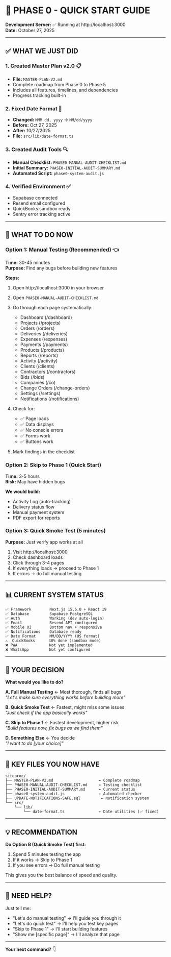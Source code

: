 # 🎯 PHASE 0 - QUICK START GUIDE

**Development Server:** ✅ Running at http://localhost:3000  
**Date:** October 27, 2025

---

## ✅ WHAT WE JUST DID

### 1. Created Master Plan v2.0 📋
   - **File:** `MASTER-PLAN-V2.md`
   - Complete roadmap from Phase 0 to Phase 5
   - Includes all features, timelines, and dependencies
   - Progress tracking built-in

### 2. Fixed Date Format 📅
   - **Changed:** `MMM dd, yyyy` → `MM/dd/yyyy`
   - **Before:** Oct 27, 2025
   - **After:** 10/27/2025
   - **File:** `src/lib/date-format.ts`

### 3. Created Audit Tools 🔍
   - **Manual Checklist:** `PHASE0-MANUAL-AUDIT-CHECKLIST.md`
   - **Initial Summary:** `PHASE0-INITIAL-AUDIT-SUMMARY.md`
   - **Automated Script:** `phase0-system-audit.js`

### 4. Verified Environment ✅
   - Supabase connected
   - Resend email configured
   - QuickBooks sandbox ready
   - Sentry error tracking active

---

## 🚀 WHAT TO DO NOW

### Option 1: Manual Testing (Recommended) 👈
**Time:** 30-45 minutes  
**Purpose:** Find any bugs before building new features

**Steps:**
1. Open http://localhost:3000 in your browser
2. Open `PHASE0-MANUAL-AUDIT-CHECKLIST.md`
3. Go through each page systematically:
   - Dashboard (/dashboard)
   - Projects (/projects)
   - Orders (/orders)
   - Deliveries (/deliveries)
   - Expenses (/expenses)
   - Payments (/payments)
   - Products (/products)
   - Reports (/reports)
   - Activity (/activity)
   - Clients (/clients)
   - Contractors (/contractors)
   - Bids (/bids)
   - Companies (/co)
   - Change Orders (/change-orders)
   - Settings (/settings)
   - Notifications (/notifications)

4. Check for:
   - ✅ Page loads
   - ✅ Data displays
   - ✅ No console errors
   - ✅ Forms work
   - ✅ Buttons work

5. Mark findings in the checklist

### Option 2: Skip to Phase 1 (Quick Start)
**Time:** 3-5 hours  
**Risk:** May have hidden bugs

**We would build:**
- Activity Log (auto-tracking)
- Delivery status flow
- Manual payment system
- PDF export for reports

### Option 3: Quick Smoke Test (5 minutes)
**Purpose:** Just verify app works at all

1. Visit http://localhost:3000
2. Check dashboard loads
3. Click through 3-4 pages
4. If everything loads → proceed to Phase 1
5. If errors → do full manual testing

---

## 📊 CURRENT SYSTEM STATUS

```
✅ Framework        Next.js 15.5.0 + React 19
✅ Database         Supabase PostgreSQL
✅ Auth             Working (dev auto-login)
✅ Email            Resend API configured
✅ Mobile UI        Bottom nav + responsive
✅ Notifications    Database ready
✅ Date Format      MM/DD/YYYY (US format)
⚠️  QuickBooks      40% done (sandbox mode)
❌ PWA              Not yet implemented
❌ WhatsApp         Not yet configured
```

---

## 🎯 YOUR DECISION

**What would you like to do?**

**A. Full Manual Testing** ← Most thorough, finds all bugs  
   _"Let's make sure everything works before building more"_

**B. Quick Smoke Test** ← Fastest, might miss some issues  
   _"Just check if the app basically works"_

**C. Skip to Phase 1** ← Fastest development, higher risk  
   _"Build features now, fix bugs as we find them"_

**D. Something Else** ← You decide  
   _"I want to do [your choice]"_

---

## 📁 KEY FILES YOU NOW HAVE

```
siteproc/
├── MASTER-PLAN-V2.md                    ← Complete roadmap
├── PHASE0-MANUAL-AUDIT-CHECKLIST.md     ← Testing checklist
├── PHASE0-INITIAL-AUDIT-SUMMARY.md      ← Current status
├── phase0-system-audit.js               ← Automated checker
├── UPDATE-NOTIFICATIONS-SAFE.sql         ← Notification system
└── src/
    └── lib/
        └── date-format.ts               ← Date utilities (✅ fixed)
```

---

## 💡 RECOMMENDATION

**Do Option B (Quick Smoke Test) first:**
1. Spend 5 minutes testing the app
2. If it works → Skip to Phase 1
3. If you see errors → Do full manual testing

This gives you the best balance of speed and quality.

---

## 🤔 NEED HELP?

Just tell me:
- "Let's do manual testing" → I'll guide you through it
- "Let's do quick test" → I'll help you test key pages
- "Skip to Phase 1" → I'll start building features
- "Show me [specific page]" → I'll analyze that page

---

**Your next command?** 👇
